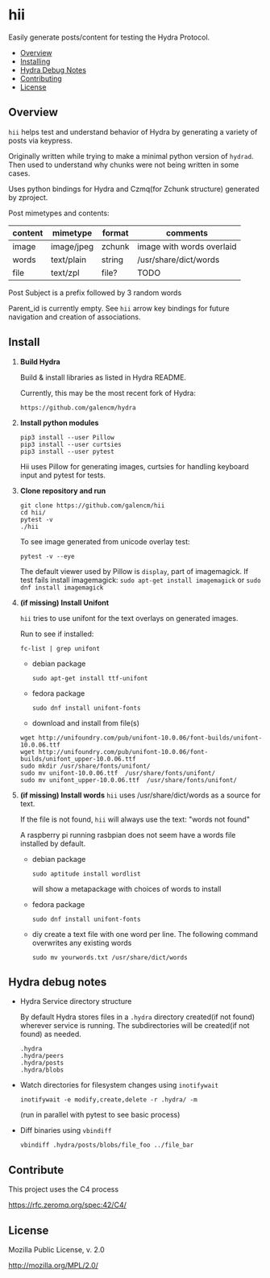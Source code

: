 # hii

Easily generate posts/content for testing the Hydra Protocol. 

* [Overview](#overview)
* [Installing](#install)
* [Hydra Debug Notes](#hydra-debug-notes)
* [Contributing](#contribute)
* [License](#license)

## Overview

`hii` helps test and understand behavior of Hydra by generating a variety of posts via keypress.

Originally written while trying to make a minimal python version of `hydrad`. Then used to understand why chunks were not being written in some cases.

Uses python bindings for Hydra and Czmq(for Zchunk structure) generated by zproject.

Post mimetypes and contents:

|content | mimetype   |    format        | comments
|--------|------------|------------------|-----------
|image   | image/jpeg |    zchunk        | image with words overlaid
|words   | text/plain |    string        | /usr/share/dict/words 
|file    | text/zpl   |    file?         | TODO

Post Subject is a prefix followed by 3 random words

Parent_id is currently empty. See `hii` arrow key bindings for future navigation and creation of associations.

## Install

1. **Build Hydra** 

    Build & install libraries as listed in Hydra README.

    Currently, this may be the most recent fork of Hydra:  
    ```
    https://github.com/galencm/hydra
    ```

2. **Install python modules**

    ```
    pip3 install --user Pillow
    pip3 install --user curtsies
    pip3 install --user pytest
    ```  
    Hii uses Pillow for generating images, curtsies for handling keyboard input and pytest for tests.  
3. **Clone repository and run**

    ```
    git clone https://github.com/galencm/hii
    cd hii/
    pytest -v
    ./hii 
    ```
    To see image generated from unicode overlay test:
    ```
    pytest -v --eye
    ```
    The default viewer used by Pillow is `display`, part of imagemagick. If test fails install imagemagick: `sudo apt-get install imagemagick` or `sudo dnf install imagemagick`

4. **(if missing) Install Unifont**

    `hii` tries to use unifont for the text overlays on generated images. 

    Run to see if installed:
    ```
    fc-list | grep unifont
    ```

    * debian package
        ```
        sudo apt-get install ttf-unifont
        ```

    * fedora package
        ```
        sudo dnf install unifont-fonts
        ```

    * download and install from file(s)
    ```
    wget http://unifoundry.com/pub/unifont-10.0.06/font-builds/unifont-10.0.06.ttf
    wget http://unifoundry.com/pub/unifont-10.0.06/font-builds/unifont_upper-10.0.06.ttf
    sudo mkdir /usr/share/fonts/unifont/
    sudo mv unifont-10.0.06.ttf  /usr/share/fonts/unifont/
    sudo mv unifont_upper-10.0.06.ttf  /usr/share/fonts/unifont/
    ```

5. **(if missing) Install words**
    `hii` uses /usr/share/dict/words as a source for text.

    If the file is not found, `hii` will always use the text: "words not found"

    A raspberry pi running rasbpian does not seem have a words file installed by default.

    * debian package
        ```
        sudo aptitude install wordlist
        ```
        will show a metapackage with choices of words to install

    * fedora package
        ```
        sudo dnf install unifont-fonts
        ```

    * diy
        create a text file with one word per line. The following command overwrites any existing words
        ```
        sudo mv yourwords.txt /usr/share/dict/words
        ```

## <a name="note"></a> Hydra debug notes

* Hydra Service directory structure

    By default Hydra stores files in a `.hydra` directory created(if not found) wherever service is running. The subdirectories will be created(if not found) as needed.

    ```
    .hydra
    .hydra/peers
    .hydra/posts
    .hydra/blobs
    ```
* Watch directories for filesystem changes using `inotifywait` 
    
    ```
    inotifywait -e modify,create,delete -r .hydra/ -m
    ```  
    (run in parallel with pytest to see basic process)

* Diff binaries using `vbindiff`

    ```
    vbindiff .hydra/posts/blobs/file_foo ../file_bar
    ```

## Contribute

This project uses the C4 process

https://rfc.zeromq.org/spec:42/C4/

## License

Mozilla Public License, v. 2.0

http://mozilla.org/MPL/2.0/




